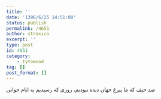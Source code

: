 ```yaml
---
title: ''
date: '1396/6/25 14:51:00'
status: publish
permalink: /4651
author: straxico
excerpt: ''
type: post
id: 4651
category:
    - tytomood
tag: []
post_format: []
---
```

صد حیف که ما پیرغ جهان دیده نبودیم، روزی که رسیدیم به ایام جوانی